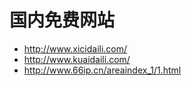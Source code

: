 # 国内免费网站

* http://www.xicidaili.com/
* http://www.kuaidaili.com/
* http://www.66ip.cn/areaindex_1/1.html
